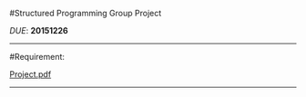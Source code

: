 #Structured Programming Group Project

*DUE*: **20151226**

---

#Requirement:

[Project.pdf](Project.pdf)

---




